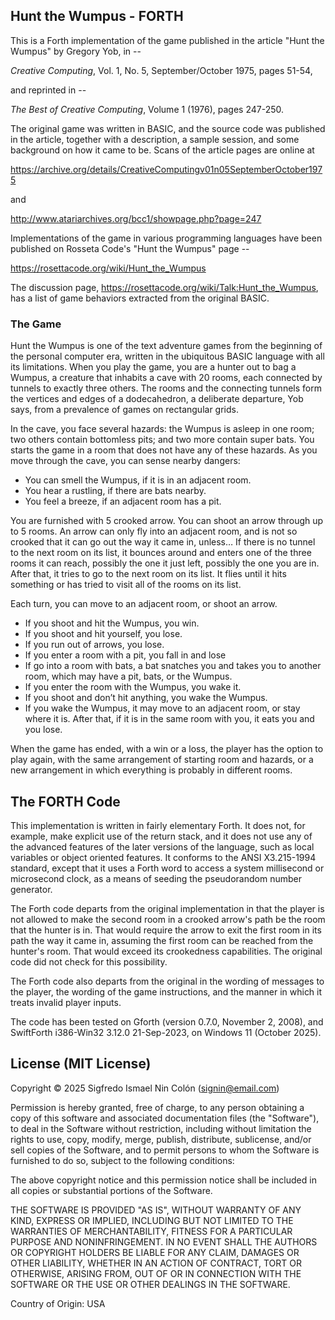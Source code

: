 ## Hunt the Wumpus - FORTH

This is a Forth implementation of the game published in the article
"Hunt the Wumpus" by Gregory Yob, in --

*Creative Computing*, Vol. 1, No. 5, September/October 1975, pages 51-54,

and reprinted in --

*The Best of Creative Computing*, Volume 1 (1976), pages 247-250.

The original game was written in BASIC, and the source code was published in the article,
together with a description, a sample session, and some background on how it came to be.
Scans of the article pages are online at

https://archive.org/details/CreativeComputingv01n05SeptemberOctober1975

and

http://www.atariarchives.org/bcc1/showpage.php?page=247

Implementations of the game in various programming languages have been published
on Rosseta Code's "Hunt the Wumpus" page --

https://rosettacode.org/wiki/Hunt_the_Wumpus

The discussion page, https://rosettacode.org/wiki/Talk:Hunt_the_Wumpus,
has a list of game behaviors extracted from the original BASIC.

### The Game

Hunt the Wumpus is one of the text adventure games from the beginning of the
personal computer era, written in the ubiquitous BASIC language with all its limitations.
When you play the game, you are a hunter out to bag a Wumpus, a creature that inhabits
a cave with 20 rooms, each connected by tunnels to exactly three others.
The rooms and the connecting tunnels form the vertices and edges of a dodecahedron,
a deliberate departure, Yob says, from a prevalence of games on rectangular grids.

In the cave, you face several hazards: the Wumpus is asleep in one room;
two others contain bottomless pits; and two more contain super bats.
You starts the game in a room that does not have any of these hazards.
As you move through the cave, you can sense nearby dangers:

* You can smell the Wumpus, if it is in an adjacent room.
* You hear a rustling, if there are bats nearby.
* You feel a breeze, if an adjacent room has a pit.

You are furnished with 5 crooked arrow.
You can shoot an arrow through up to 5 rooms.
An arrow can only fly into an adjacent room,
and is not so crooked that it can go out the way it came in, unless…
If there is no tunnel to the next room on its list,
it bounces around and enters one of the three rooms it can reach,
possibly the one it just left, possibly the one you are in.
After that, it tries to go to the next room on its list.
It flies until it hits something or has tried to visit all of the rooms on its list.

Each turn, you can move to an adjacent room, or shoot an arrow.

* If you shoot and hit the Wumpus, you win.
* If you shoot and hit yourself, you lose.
* If you run out of arrows, you lose.
* If you enter a room with a pit, you fall in and lose
* If go into a room with bats, a bat snatches you and takes you to another room,
  which may have a pit, bats, or the Wumpus.
* If you enter the room with the Wumpus, you wake it.
* If you shoot and don’t hit anything, you wake the Wumpus.
* If you wake the Wumpus, it may move to an adjacent room, or stay where it is.
  After that, if it is in the same room with you, it eats you and you lose.

When the game has ended, with a win or a loss, the player has the option to
play again, with the same arrangement of starting room and hazards,
or a new arrangement in which everything is probably in different rooms.

## The FORTH Code

This implementation is written in fairly elementary Forth.
It does not, for example, make explicit use of the return stack,
and it does not use any of the advanced features of the later versions
of the language, such as local variables or object oriented features.
It conforms to the ANSI X3.215-1994 standard, except that it uses
a Forth word to access a system millisecond or microsecond clock,
as a means of seeding the pseudorandom number generator.

The Forth code departs from the original implementation in that the player
is not allowed to make the second room in a crooked arrow's path be the room
that the hunter is in.
That would require the arrow to exit the first room in its path the way it came in, 
assuming the first room can be reached from the hunter's room.
That would exceed its crookedness capabilities.
The original code did not check for this possibility.

The Forth code also departs from the original in the wording of
messages to the player, the wording of the game instructions,
and the manner in which it treats invalid player inputs.

The code has been tested on Gforth (version 0.7.0, November 2, 2008), and
SwiftForth i386-Win32 3.12.0 21-Sep-2023, on Windows 11 (October 2025).

## License (MIT License)

Copyright © 2025 Sigfredo Ismael Nin Colón (signin@email.com)

Permission is hereby granted, free of charge, to any person obtaining a copy of this software and associated documentation files (the "Software"), to deal in the Software without restriction, including without limitation the rights to use, copy, modify, merge, publish, distribute, sublicense, and/or sell copies of the Software, and to permit persons to whom the Software is furnished to do so, subject to the following conditions:

The above copyright notice and this permission notice shall be included in all copies or substantial portions of the Software.

THE SOFTWARE IS PROVIDED "AS IS", WITHOUT WARRANTY OF ANY KIND, EXPRESS OR IMPLIED, INCLUDING BUT NOT LIMITED TO THE WARRANTIES OF MERCHANTABILITY, FITNESS FOR A PARTICULAR PURPOSE AND NONINFRINGEMENT. IN NO EVENT SHALL THE AUTHORS OR COPYRIGHT HOLDERS BE LIABLE FOR ANY CLAIM, DAMAGES OR OTHER LIABILITY, WHETHER IN AN ACTION OF CONTRACT, TORT OR OTHERWISE, ARISING FROM, OUT OF OR IN CONNECTION WITH THE SOFTWARE OR THE USE OR OTHER DEALINGS IN THE SOFTWARE.

Country of Origin: USA
